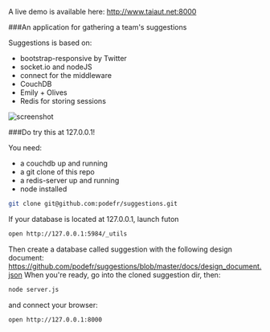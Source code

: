 A live demo is available here: http://www.taiaut.net:8000

###An application for gathering a team's suggestions

Suggestions is based on:

 * bootstrap-responsive by Twitter
 * socket.io and nodeJS
 * connect for the middleware
 * CouchDB
 * Emily + Olives
 * Redis for storing sessions 
 
![screenshot](https://github.com/podefr/suggestions/raw/master/docs/snapshot.png)

###Do try this at 127.0.0.1!

You need:

 * a couchdb up and running
 * a git clone of this repo
 * a redis-server up and running
 * node installed

```bash
git clone git@github.com:podefr/suggestions.git
```

If your database is located at 127.0.0.1, launch futon

```bash
open http://127.0.0.1:5984/_utils
```

Then create a database called suggestion with the following design document: https://github.com/podefr/suggestions/blob/master/docs/design_document.json
When you're ready, go into the cloned suggestion dir, then:

```bash
node server.js
```

and connect your browser:

```bash
open http://127.0.0.1:8000
```

